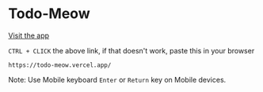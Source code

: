 # Todo-Meow

[Visit the app](https://todo-meow.vercel.app/)

`CTRL + CLICK` the above link, if that doesn't work, paste this in your browser

`https://todo-meow.vercel.app/`

Note: Use Mobile keyboard `Enter` or `Return` key on Mobile devices.
